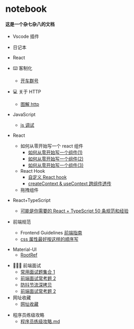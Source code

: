 # notebook

#### 这是一个杂七杂八的文档

- Vscode 插件
- 日记本
- React
- ⌨️ 客制化

  - [开车群号](https://github.com/guokaigdg/Book/blob/master/%E2%8C%A8%EF%B8%8F%E5%AE%A2%E5%88%B6%E5%8C%96/%E5%BC%80%E8%BD%A6%E7%BE%A4%E5%8F%B7.md)

- 💻 关于 HTTP

  - [图解 http](https://github.com/guokaigdg/Book/blob/master/HTTP/%E5%9B%BE%E8%A7%A3http.md)

- JavaScript
  - [js 调试 ](https://github.com/guokaigdg/Book/blob/master/JavaScript/JavaScript%E8%B0%83%E8%AF%95.md)

* React

  - 如何从零开始写一个 react 组件
    - [如何从零开始写一个组件(1)](<https://github.com/guokaigdg/Book/blob/master/react/%E5%A6%82%E4%BD%95%E4%BB%8E0%E5%BC%80%E5%A7%8B%E5%86%99%E4%B8%80%E4%B8%AA%E7%BB%84%E4%BB%B6/%E5%A6%82%E4%BD%95%E4%BB%8E%E9%9B%B6%E5%86%99%E4%B8%80%E4%B8%AA%E7%BB%84%E4%BB%B7(%201%20).md>)
    - [如何从零开始写一个组件(2)](<https://github.com/guokaigdg/Book/blob/master/react/%E5%A6%82%E4%BD%95%E4%BB%8E0%E5%BC%80%E5%A7%8B%E5%86%99%E4%B8%80%E4%B8%AA%E7%BB%84%E4%BB%B6/%E5%A6%82%E4%BD%95%E4%BB%8E%E9%9B%B6%E5%86%99%E4%B8%80%E4%B8%AA%E7%BB%84%E4%BB%B7(%202%20)%20.md>)
    - [如何从零开始写一个组件(3)](<https://github.com/guokaigdg/Book/blob/master/react/%E5%A6%82%E4%BD%95%E4%BB%8E0%E5%BC%80%E5%A7%8B%E5%86%99%E4%B8%80%E4%B8%AA%E7%BB%84%E4%BB%B6/%E5%A6%82%E4%BD%95%E4%BB%8E%E9%9B%B6%E5%86%99%E4%B8%80%E4%B8%AA%E7%BB%84%E4%BB%B7(%203%20)%20.md>)
  - React Hook
    - [自定义 React hook](https://github.com/guokaigdg/Book/blob/master/react/ReactHook/%E8%87%AA%E5%AE%9A%E4%B9%89ReactHook.md)
    - [createContext & useContext 跨组件透传](https://github.com/guokaigdg/Book/blob/master/react/ReactHook/createContext%20%26%20useContext%20%E8%B7%A8%E7%BB%84%E4%BB%B6%E9%80%8F%E4%BC%A0.md)
  - 拖拽组件

* React+TypeScript

  - [可能是你需要的 React + TypeScript 50 条规范和经验](https://github.com/guokaigdg/Book/blob/master/React%2BTypeScript/%E5%8F%AF%E8%83%BD%E6%98%AF%E4%BD%A0%E9%9C%80%E8%A6%81%E7%9A%84%20React%20%2B%20TypeScript%2050%20%E6%9D%A1%E8%A7%84%E8%8C%83%E5%92%8C%E7%BB%8F%E9%AA%8C%20-%20%E6%8E%98%E9%87%91.md)

* 前端规范
  - Frontend Guidelines [前端指南](https://github.com/guokaigdg/Book/blob/master/Frontend%20Guidelines%20%E5%89%8D%E7%AB%AF%E8%A7%84%E8%8C%83/FrontendGuidelines.md)
  - [css 属性最好按这样的顺序写](https://github.com/guokaigdg/Book/blob/master/Frontend%20Guidelines%20%E5%89%8D%E7%AB%AF%E8%A7%84%E8%8C%83/CSS%E5%B1%9E%E6%80%A7%E9%A1%BA%E5%BA%8F.md)

- Material-UI
  - [RootRef](https://github.com/guokaigdg/Book/blob/master/Material-UI/RootRef.md)

* 👨🏻‍💻 前端面试
  - [常用面试题集合 1](https://github.com/guokaigdg/Book/blob/master/%F0%9F%91%A8%F0%9F%8F%BB%E2%80%8D%F0%9F%92%BB%E9%9D%A2%E8%AF%95/%E5%B8%B8%E7%94%A8%E9%9D%A2%E8%AF%95%E9%9B%86%E5%90%881.md)
  - [前端面试常考题 2](https://github.com/guokaigdg/Book/blob/master/%F0%9F%91%A8%F0%9F%8F%BB%E2%80%8D%F0%9F%92%BB%E9%9D%A2%E8%AF%95/%E5%89%8D%E7%AB%AF%E9%9D%A2%E8%AF%95%E5%B8%B8%E8%80%83%E9%A2%982.md)
  - [防抖节流深拷贝](https://github.com/guokaigdg/Book/blob/master/%F0%9F%91%A8%F0%9F%8F%BB%E2%80%8D%F0%9F%92%BB%E9%9D%A2%E8%AF%95/%E9%98%B2%E6%8A%96%E8%8A%82%E6%B5%81%E6%B7%B1%E6%8B%B7%E8%B4%9D.md)
  - [前端面试常考题 2]()
* 网址收藏
  - [网址收藏](https://github.com/guokaigdg/Book/blob/master/%E7%BD%91%E5%9D%80%E6%94%B6%E8%97%8F/%E7%BD%91%E5%9D%80%E6%94%B6%E8%97%8F.md)

- 程序员练级攻略
  - [程序员练级攻略.md](https://github.com/guokaigdg/Book/blob/master/%E7%A8%8B%E5%BA%8F%E5%91%98%E7%BB%83%E7%BA%A7%E6%94%BB%E7%95%A5.md)
